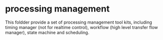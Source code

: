 # processing management

This foldder provide a set of processing management tool kits, including timing manager (not for realtime control),
workflow (high level transfer flow manager), state machine and scheduling.

